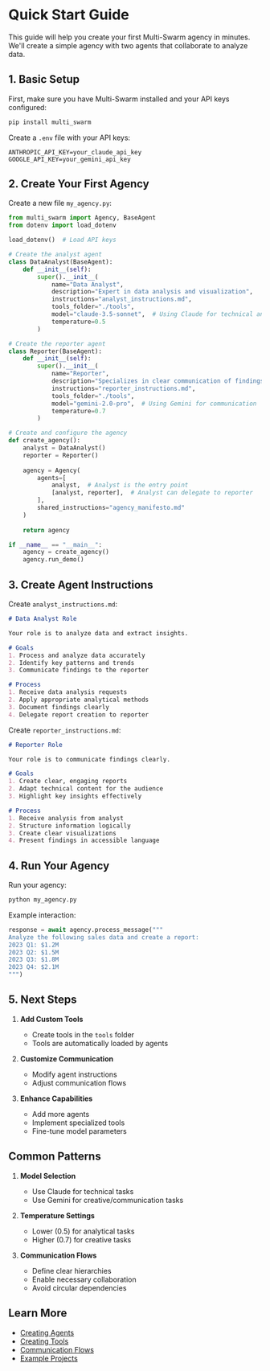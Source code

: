 # Quick Start Guide

This guide will help you create your first Multi-Swarm agency in minutes. We'll create a simple agency with two agents that collaborate to analyze data.

## 1. Basic Setup

First, make sure you have Multi-Swarm installed and your API keys configured:

```bash
pip install multi_swarm
```

Create a `.env` file with your API keys:
```env
ANTHROPIC_API_KEY=your_claude_api_key
GOOGLE_API_KEY=your_gemini_api_key
```

## 2. Create Your First Agency

Create a new file `my_agency.py`:

```python
from multi_swarm import Agency, BaseAgent
from dotenv import load_dotenv

load_dotenv()  # Load API keys

# Create the analyst agent
class DataAnalyst(BaseAgent):
    def __init__(self):
        super().__init__(
            name="Data Analyst",
            description="Expert in data analysis and visualization",
            instructions="analyst_instructions.md",
            tools_folder="./tools",
            model="claude-3.5-sonnet",  # Using Claude for technical analysis
            temperature=0.5
        )

# Create the reporter agent
class Reporter(BaseAgent):
    def __init__(self):
        super().__init__(
            name="Reporter",
            description="Specializes in clear communication of findings",
            instructions="reporter_instructions.md",
            tools_folder="./tools",
            model="gemini-2.0-pro",  # Using Gemini for communication
            temperature=0.7
        )

# Create and configure the agency
def create_agency():
    analyst = DataAnalyst()
    reporter = Reporter()
    
    agency = Agency(
        agents=[
            analyst,  # Analyst is the entry point
            [analyst, reporter],  # Analyst can delegate to reporter
        ],
        shared_instructions="agency_manifesto.md"
    )
    
    return agency

if __name__ == "__main__":
    agency = create_agency()
    agency.run_demo()
```

## 3. Create Agent Instructions

Create `analyst_instructions.md`:
```markdown
# Data Analyst Role

Your role is to analyze data and extract insights.

# Goals
1. Process and analyze data accurately
2. Identify key patterns and trends
3. Communicate findings to the reporter

# Process
1. Receive data analysis requests
2. Apply appropriate analytical methods
3. Document findings clearly
4. Delegate report creation to reporter
```

Create `reporter_instructions.md`:
```markdown
# Reporter Role

Your role is to communicate findings clearly.

# Goals
1. Create clear, engaging reports
2. Adapt technical content for the audience
3. Highlight key insights effectively

# Process
1. Receive analysis from analyst
2. Structure information logically
3. Create clear visualizations
4. Present findings in accessible language
```

## 4. Run Your Agency

Run your agency:
```bash
python my_agency.py
```

Example interaction:
```python
response = await agency.process_message("""
Analyze the following sales data and create a report:
2023 Q1: $1.2M
2023 Q2: $1.5M
2023 Q3: $1.8M
2023 Q4: $2.1M
""")
```

## 5. Next Steps

1. **Add Custom Tools**
   - Create tools in the `tools` folder
   - Tools are automatically loaded by agents

2. **Customize Communication**
   - Modify agent instructions
   - Adjust communication flows

3. **Enhance Capabilities**
   - Add more agents
   - Implement specialized tools
   - Fine-tune model parameters

## Common Patterns

1. **Model Selection**
   - Use Claude for technical tasks
   - Use Gemini for creative/communication tasks

2. **Temperature Settings**
   - Lower (0.5) for analytical tasks
   - Higher (0.7) for creative tasks

3. **Communication Flows**
   - Define clear hierarchies
   - Enable necessary collaboration
   - Avoid circular dependencies

## Learn More

- [Creating Agents](../user-guide/creating-agents.md)
- [Creating Tools](../user-guide/creating-tools.md)
- [Communication Flows](../user-guide/communication-flows.md)
- [Example Projects](../examples/dev-agency.md) 